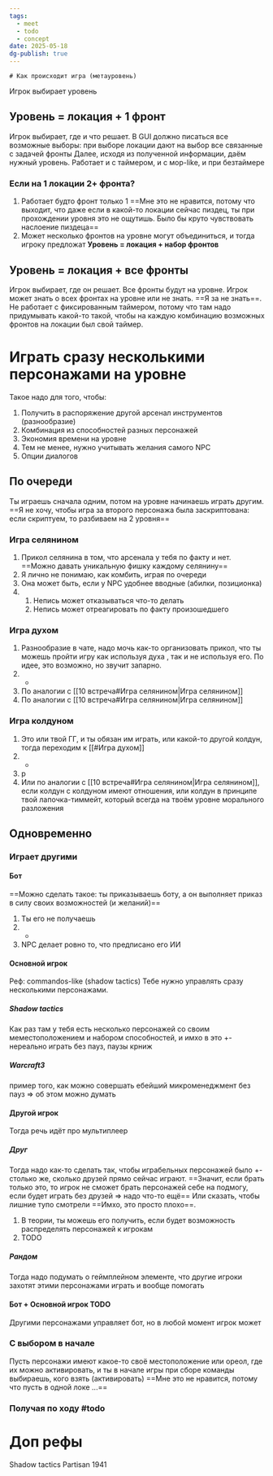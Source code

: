 ```yaml
---
tags:
  - meet
  - todo
  - concept
date: 2025-05-18
dg-publish: true
---
```

	# Как происходит игра (метауровень)
Игрок выбирает уровень 
## Уровень = локация + 1 фронт 
Игрок выбирает, где и что решает. В GUI должно писаться все возможные выборы: при выборе локации дают на выбор все связанные с задачей фронты
Далее, исходя из полученной информации, даём нужный уровень. Работает и с таймером, и с мор-like, и при безтаймере
### Если на 1 локации 2+ фронта?
1) Работает будто фронт только 1
==Мне это не нравится, потому что выходит, что даже если в какой-то локации сейчас пиздец, ты при прохождении уровня это не ощутишь. Было бы круто чувствовать наслоение пиздеца==
2) Может несколько фронтов на уровне могут объединиться, и тогда игроку предложат **Уровень = локация + набор фронтов** 
## Уровень = локация + все фронты
Игрок выбирает, где он решает. Все фронты будут на уровне. 
Игрок может знать о всех фронтах на уровне или не знать. ==Я за не знать==. 
Не работает с фиксированным таймером, потому что там надо придумывать какой-то такой, чтобы на каждую комбинацию возможных фронтов на локации был свой таймер. 
# Играть сразу несколькими персонажами на уровне
Такое надо для того, чтобы:
1) Получить в распоряжение другой арсенал инструментов (разнообразие)
2) Комбинация из способностей разных персонажей
3) Экономия времени на уровне
4) Тем не менее, нужно учитывать желания самого NPC
5) Опции диалогов
## По очереди
Ты играешь сначала одним, потом на уровне начинаешь играть другим.
==Я не хочу, чтобы игра за второго персонажа была заскриптована: если скриптуем, то разбиваем на 2 уровня==
### Игра селянином
1) Прикол селянина в том, что арсенала у тебя по факту и нет. ==Можно давать уникальную фишку каждому селянину==
2) Я лично не понимаю, как комбить, играя по очереди
3) Она может быть, если у NPC удобнее вводные (абилки, позиционка)
4) 
	1) Непись может отказываться что-то делать
	2) Непись может отреагировать по факту произошедшего
### Игра духом 
1) Разнообразие в чате, надо мочь как-то организовать прикол, что ты можешь пройти игру как используя духа , так и не используя его. По идее, это возможно, но звучит запарно.
2) -
3) По аналогии с [[10 встреча#Игра селянином|Игра селянином]]
4) По аналогии с [[10 встреча#Игра селянином|Игра селянином]]
### Игра колдуном
1) Это или твой ГГ, и ты обязан им играть, или какой-то другой колдун, тогда переходим к [[#Игра духом]]
2) -
3) р
4) Или по аналогии с [[10 встреча#Игра селянином|Игра селянином]], если колдун с колдуном имеют отношения, или колдун в принципе твой лапочка-тиммейт, который всегда на твоём уровне морального разложения 
## Одновременно
### Играет другими
#### Бот
==Можно сделать такое: ты приказываешь боту, а он выполняет приказ в силу своих возможностей (и желаний)==
1) Ты его не получаешь
2) -
3) NPC делает ровно то, что предписано его ИИ
#### Основной игрок
Реф: commandos-like (shadow tactics)
Тебе нужно управлять сразу несколькими персонажами. 
##### Shadow tactics
Как раз там у тебя есть несколько персонажей со своим меместоположением и набором способностей, и имхо в это +- нереально играть без пауз, паузы крниж
##### Warcraft3
пример того, как можно совершать ебейший микроменеджмент без пауз => об этом можно думать
#### Другой игрок
Тогда речь идёт про мультиплеер
##### Друг
Тогда надо как-то сделать так, чтобы играбельных персонажей было +- столько же, сколько друзей прямо сейчас играют. ==Значит, если брать только это, то игрок не сможет брать персонажей себе на подмогу, если будет играть без друзей => надо что-то ещё== Или сказать, чтобы лишние тупо смотрели ==Имхо, это просто плохо==.
1) В теории, ты можешь его получить, если будет возможность распределять персонажей к игрокам
2) TODO
##### Рандом
Тогда надо подумать о геймплейном элементе, что другие игроки захотят этими персонажами играть и вообще помогать
#### Бот + Основной игрок TODO
Другими персонажами управляет бот, но в любой момент игрок может 
### С выбором в начале
Пусть персонажи имеют какое-то своё местоположение или ореол, где их можно активировать, и ты в начале игры при сборе команды выбираешь, кого взять (активировать)
==Мне это не нравится, потому что пусть в одной локе ...==
### Получая по ходу #todo 
## 
# Доп рефы 
Shadow tactics
Partisan 1941
